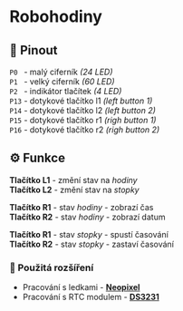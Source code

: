 # Robohodiny

## 📌 Pinout
`P0 ` - malý ciferník *(24 LED)* <br>
`P1 ` - velký ciferník *(60 LED)* <br>
`P2 ` - indikátor tlačítek *(4 LED)* <br>
`P13` - dotykové tlačítko l1 *(left button 1)* <br>
`P14` - dotykové tlačítko l2 *(left button 2)* <br>
`P15` - dotykové tlačítko r1 *(righ button 1)* <br>
`P16` - dotykové tlačítko r2 *(righ button 2)* <br>

## ⚙️ Funkce
**Tlačítko L1** - změní stav na *hodiny* <br>
**Tlačítko L2** - změní stav na *stopky* <br>

**Tlačítko R1** - stav *hodiny* - zobrazí čas <br>
**Tlačítko R2** - stav *hodiny* - zobrazí datum <br>

**Tlačítko R1** - stav *stopky* - spustí časování <br>
**Tlačítko R2** - stav *stopky* - zastaví časování <br>

### 🔗 Použitá rozšíření
- Pracování s ledkami - [**Neopixel**](https://makecode.microbit.org/pkg/microsoft/pxt-neopixel)
- Pracování s RTC modulem - [**DS3231**](https://makecode.microbit.org/pkg/keble6/pxt-ds3231)
